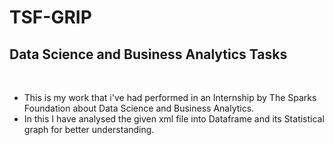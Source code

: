 # TSF-GRIP
## Data Science and Business Analytics Tasks
<br>

<ul>
  <li>This is my work that i've had performed in an Internship by The Sparks Foundation about Data Science and Business Analytics.</li>
  <li>In this I have analysed the given xml file into Dataframe and its Statistical graph for better understanding.</li>
</ul>
